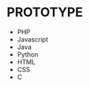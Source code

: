 <!DOCTYPE html>
<html>
     <head>
       <title> Namastay</title>
     </head>
  <body>
    <h1>  PROTOTYPE</h1>
       <ul>
            <li>PHP</li>
            <li>Javascript</li>
            <li>Java</li>
            <li>Python</li>
            <li>HTML</li>
            <li>CSS</li>
            <li>C</li>
       </ul>
       
       
  </body>
</html>
